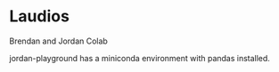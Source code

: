 # Laudios
Brendan and Jordan Colab

jordan-playground has a miniconda environment with pandas installed. 